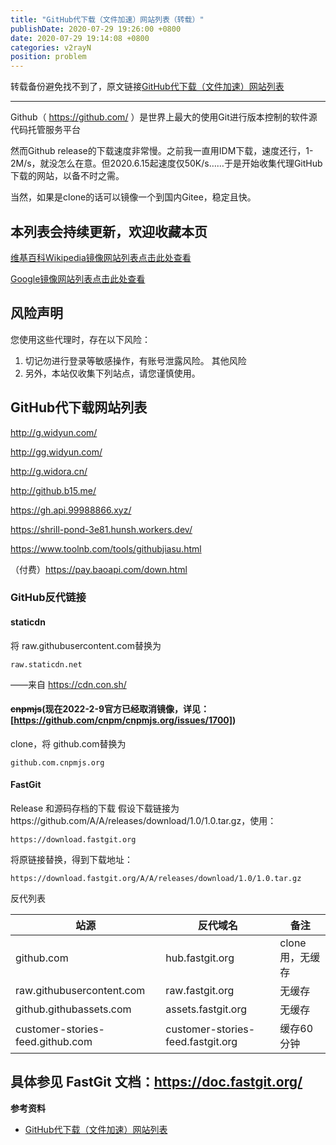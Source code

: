 ```yaml
---
title: "GitHub代下载（文件加速）网站列表（转载）"
publishDate: 2020-07-29 19:26:00 +0800
date: 2020-07-29 19:14:08 +0800
categories: v2rayN
position: problem
---
```


转载备份避免找不到了，原文链接[GitHub代下载（文件加速）网站列表](https://cjh0613.now.sh/blog/githubproxy.html)

---

<div id="toc"></div>

Github（ https://github.com/ ）是世界上最大的使用Git进行版本控制的软件源代码托管服务平台

然而Github release的下载速度非常慢。之前我一直用IDM下载，速度还行，1-2M/s，就没怎么在意。但2020.6.15起速度仅50K/s……于是开始收集代理GitHub下载的网站，以备不时之需。

当然，如果是clone的话可以镜像一个到国内Gitee，稳定且快。

## 本列表会持续更新，欢迎收藏本页

[维基百科Wikipedia镜像网站列表点击此处查看](https://cjh0613.now.sh/blog/WikipediaMirror.html)

[Google镜像网站列表点击此处查看](https://cjh0613.now.sh/blog/GoogleMirror.html)

## 风险声明

您使用这些代理时，存在以下风险：

1. 切记勿进行登录等敏感操作，有账号泄露风险。
其他风险
2. 另外，本站仅收集下列站点，请您谨慎使用。

## GitHub代下载网站列表

http://g.widyun.com/

http://gg.widyun.com/

http://g.widora.cn/

http://github.b15.me/

https://gh.api.99988866.xyz/

https://shrill-pond-3e81.hunsh.workers.dev/

https://www.toolnb.com/tools/githubjiasu.html

（付费）https://pay.baoapi.com/down.html

### GitHub反代链接

#### staticdn

将 raw.githubusercontent.com替换为

```url
raw.staticdn.net
```

——来自 https://cdn.con.sh/

#### ~~cnpmjs~~(现在2022-2-9官方已经取消镜像，详见：[https://github.com/cnpm/cnpmjs.org/issues/1700])

clone，将 github.com替换为

```url
github.com.cnpmjs.org
```

#### FastGit

Release 和源码存档的下载
假设下载链接为https://github.com/A/A/releases/download/1.0/1.0.tar.gz，使用：

```url
https://download.fastgit.org
```

将原链接替换，得到下载地址：

```url
https://download.fastgit.org/A/A/releases/download/1.0/1.0.tar.gz
```


反代列表

|站源| 反代域名|备注|
|----|----|----|
|github.com|hub.fastgit.org|clone用，无缓存|
|raw.githubusercontent.com|raw.fastgit.org|无缓存|
|github.githubassets.com|assets.fastgit.org|无缓存|
|customer-stories-feed.github.com|customer-stories-feed.fastgit.org|缓存60 分钟|
具体参见 FastGit 文档：https://doc.fastgit.org/
---

**参考资料**

- [GitHub代下载（文件加速）网站列表](https://cjh0613.now.sh/blog/githubproxy.html)
